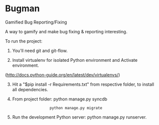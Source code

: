 # Bugman
Gamified Bug Reporting/Fixing

A way to gamify and make bug fixing & reporting interesting.

To run the project:

1. You'll need git and git-flow.

2. Install virtualenv for isolated Python environment and Activate environment.
    
(http://docs.python-guide.org/en/latest/dev/virtualenvs/)

3. Hit a "$pip install -r Requirements.txt" from respective folder, to install all dependencies.

4. From project folder: 
                        python manage.py syncdb

                        python manage.py migrate

5. Run the development Python server: python manage.py runserver. 
